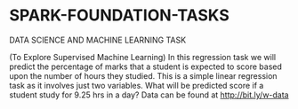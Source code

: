 # SPARK-FOUNDATION-TASKS
DATA SCIENCE AND MACHINE LEARNING TASK

(To Explore Supervised Machine Learning)
In this regression task we will predict the percentage of marks that a student is expected to score based upon the number of hours they studied. This is a simple linear regression task as it involves just two variables. 
What will be predicted score if a student study for 9.25 hrs in a day? 
Data can be found at http://bit.ly/w-data
